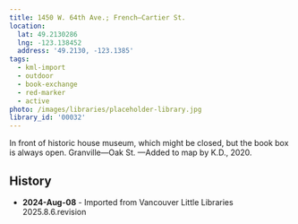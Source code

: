 ```yaml
---
title: 1450 W. 64th Ave.; French—Cartier St.
location:
  lat: 49.2130286
  lng: -123.138452
  address: '49.2130, -123.1385'
tags:
  - kml-import
  - outdoor
  - book-exchange
  - red-marker
  - active
photo: /images/libraries/placeholder-library.jpg
library_id: '00032'
---
```

In front of historic house museum, which might be closed, but the book box is always open.
Granville—Oak St.
—Added to map by K.D., 2020. 

## History
- **2024-Aug-08** - Imported from Vancouver Little Libraries 2025.8.6.revision
